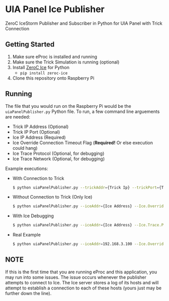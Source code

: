# UIA Panel Ice Publisher
ZeroC IceStorm Publisher and Subscriber in Python for UIA Panel with Trick Connection

## Getting Started
1. Make sure eProc is installed and running
2. Make sure the Trick Simulation is running (optional)
3. Install [ZeroC Ice](https://zeroc.com/downloads/ice) for Python
    - `pip install zeroc-ice`
4. Clone this repository onto Raspberry Pi

## Running
The file that you would run on the Raspberry Pi would be the `uiaPanelPublisher.py` Python file. 
To run, a few command line arguements are needed:
- Trick IP Address (Optional)
- Trick IP Port (Optional)
- Ice IP Address (Required)
- Ice Override Connection Timeout Flag (**Required!** Or else execution could hang)
- Ice Trace Protocol (Optional, for debugging)
- Ice Trace Network (Optional, for debugging)

Example executions:
- With Connection to Trick
    ```bash
    $ python uiaPanelPublisher.py --trickAddr={Trick Ip} --trickPort={Trick Port} --iceAddr={Ice Address} --Ice.Override.ConnectTimeout=2000
    ```
- Without Connection to Trick (Only Ice)
    ```bash
    $ python uiaPanelPublisher.py --iceAddr={Ice Address} --Ice.Override.ConnectTimeout=2000
    ```
- With Ice Debugging
    ```bash
    $ python uiaPanelPublisher.py --iceAddr={Ice Address} --Ice.Trace.Protocol --Ice.Trace.Network=2 --Ice.Override.ConnectTimeout=2000
    ```
- Real Example
    ```bash
    $ python uiaPanelPublisher.py --iceAddr=192.168.3.100 --Ice.Override.ConnectTimeout=2000
    ```

## NOTE
If this is the first time that you are running eProc and this application, you may run into some issues. The issue occurs whenever the publisher attempts to connect to Ice. The Ice server stores a log of its hosts and will attempt to establish a connection to each of these hosts (yours just may be further down the line). 
